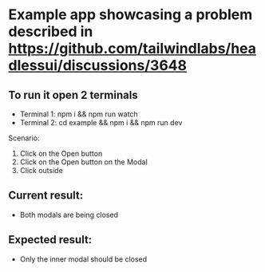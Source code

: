 # Example app showcasing a problem described in https://github.com/tailwindlabs/headlessui/discussions/3648

## To run it open 2 terminals

- Terminal 1: npm i && npm run watch
- Terminal 2: cd example && npm i && npm run dev

Scenario:

1. Click on the Open button
2. Click on the Open button on the Modal
3. Click outside

## Current result:

- Both modals are being closed

## Expected result:

- Only the inner modal should be closed
